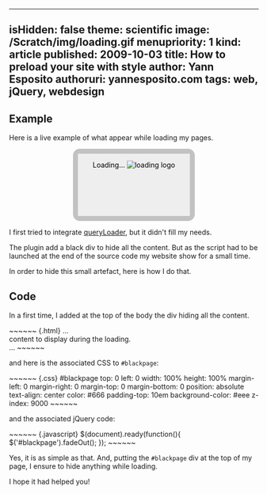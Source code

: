-----
isHidden:       false
theme: scientific
image: /Scratch/img/loading.gif
menupriority:   1
kind:           article
published: 2009-10-03
title: How to preload your site with style
author: Yann Esposito
authoruri: yannesposito.com
tags:  web, jQuery, webdesign
-----

## Example

Here is a live example of what appear while loading my pages.

<script src="http://code.jquery.com/jquery-1.12.3.min.js"></script>
<div id="demo" style="width:45%; position: relative; height: 8em; background: #333; background-position: 50% 50%; color: #fff; text-align: center; padding-top: 1em; margin-left: auto; margin-right: auto; border: solid 10px rgba(255,255,255,0.7); -webkit-border-radius: 1em; -moz-border-radius: 1em; border-radius: 1em; cursor: pointer; ">
<p>Hello! I've finished loading!</p>
<p>Click me to see me disapear again.</p>
<div id="todisapear" style="color: #000; position:absolute;top:0;left:0;text-align: center; padding-top: 1em; width: 100%; background-color: #eee; height: 8em;">
Loading...
<img style="border: none; background-color: none; background: none" src="/Scratch/img/loading.gif" alt="loading logo"/>
</div>
<script>
function Rabbit(){
$('#todisapear')
    .show()
    .animate({opacity: 1.0},3000)
    .fadeOut();
}
$(document).ready(function(){
    $('#todisapear').animate({opacity: 1.0},3000).fadeOut();
    $('#demo').click(Rabbit);
});
</script>
</div>

I first tried to integrate [queryLoader](http://www.gayadesign.com/diy/queryloader-preload-your-website-in-style/), but it didn't fill my needs.

The plugin add a black div to hide all the content. But as the script had to be launched at the end of the source code my website show for a small time.

In order to hide this small artefact, here is how I do that.

## Code

In a first time, I added at the top of the body the div hiding all the content.

<div>
~~~~~~ {.html}
...
<body>
<div id="blackpage">
    content to display during the loading.
</div>
...
~~~~~~
</div>

and here is the associated CSS to `#blackpage`: 

<div>
~~~~~~ {.css}
#blackpage
  top: 0 
  left: 0 
  width: 100%
  height: 100%
  margin-left: 0
  margin-right: 0
  margin-top: 0
  margin-bottom: 0
  position: absolute
  text-align: center
  color: #666
  padding-top: 10em
  background-color: #eee
  z-index: 9000
~~~~~~
</div>

and the associated jQuery code: 

<div>
~~~~~~ {.javascript}
$(document).ready(function(){
    $('#blackpage').fadeOut();
});
~~~~~~
</div>

Yes, it is as simple as that. And, putting the `#blackpage` div at the top of my page, I ensure to hide anything while loading.

I hope it had helped you!
